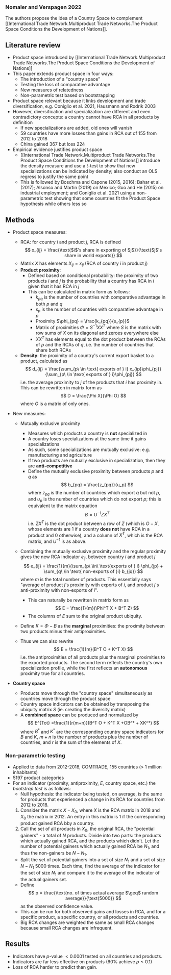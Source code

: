 ### Nomaler and Verspagen 2022

The authors propose the idea of a Country Space to complement [[International Trade Network.Multiproduct Trade Networks.The Product Space Conditions the Development of Nations]]. 

## Literature review
- Product space introduced by [[International Trade Network.Multiproduct Trade Networks.The Product Space Conditions the Development of Nations]]
- This paper extends product space in four ways:
    - The introduction of a "country space"
    - Testing the loss of comparative advantage
    - New measures of relatedness
    - Non-parametric test based on bootstrapping
- Product space relevant because it links development and trade diversification, e.g. Coniglio et al. 2021, Hausmann and Rodrik 2003
- However, diversification and specialization are different and even contradictory concepts: a country cannot have RCA in all products by definition
    - If new specializations are added, old ones will vanish
    - 59 countries have more losses than gains in RCA out of 155 from 2012 to 2018
    - China gained 367 but loss 224
- Empirical evidence justifies product space
    - [[International Trade Network.Multiproduct Trade Networks.The Product Space Conditions the Development of Nations]] introduce the density measure and use a $t$-test to show that new specializations can be indicated by density; also conduct an OLS regress to justify the same point
    - This is followed by Boschma and Capone (2015, 2016); Bahar et al. (2017); Alsonso and Martin (2019) on Mexico; Guo and He (2015) on industrial employment; and Coniglio et al. 2021 using a non-parametric test showing that some countries fit the Product Space hypothesis while others less so

## Methods
- Product space measures: 
    - RCA: for country $i$ and product $j$, RCA is defined
    $$
    x_{ij} = \frac{\text{$i$'s share in exporting of $j$}}{\text{$j$'s share in world exports}}
    $$
    - Matrix $X$ has elements $X_{ij} = x_{ij}$ (RCA of country $i$ in product $j$)
    - **Product proximity**:
        - Defined based on conditional probability: the proximity of two products $i$ and $j$ is the probability that a country has RCA in $i$ given that it has RCA in $j$
        - This can be calculated in matrix form as follows:
            - $k_{pq}$ is the number of countries with comparative advantage in both $p$ and $q$
            - $s_p$ is the number of countries with comparative advantage in $p$
            - Proximity $\phi_{pq} = \frac{k_{pq}}{s_{p}}$
            - Matrix of proximities $\Phi = S^{-1}XX^T$ where $S$ is the matrix with row sums of $X$ on its diagonal and zeroes everywhere else
            - $XX^T$ has elements equal to the dot product between the RCAs of $p$ and the RCAs of $q$, i.e. the number of countries that share both RCAs
    - **Density**: the proximity of a country's current export basket to a product, calculated as 
    $$
    d_{ij} = \frac{\sum_{p\ \in \text{ exports of } i} x_{ip}\phi_{pj}}{\sum_{p\ \in \text{ exports of } i}\phi_{pj}}
    $$
    i.e. the average proximity to $j$ of the products that $i$ has proximity in. This can be rewritten in matrix form as 
    $$
    D = \frac{\Phi X}{\Phi O}
    $$
    where $O$ is a matrix of only ones.

- New measures:
    - Mutually exclusive proximity
        - Measures which products a country is **not** specialized in
        - A country loses specializations at the same time it gains specializations
        - As such, some specializations are mutually exclusive: e.g. manufacturing and agriculture
        - If two products are mutually exclusive in specialization, then they are **anti-competitive**
        - Define the mutually exclusive proximity between products $p$ and $q$ as 
        $$
        b_{pq} = \frac{z_{pq}}{u_p}
        $$
        where $z_{pq}$ is the number of countries which export $q$ but not $p$, and $u_p$ is the number of countries which do not export $p$; this is equivalent to the matrix equation
        $$
        B = U^{-1}ZX^T
        $$
        i.e. $ZX^T$ is the dot product between a row of $Z$ (which is $O - X$, whose elements are $1$ if a country **does not** have RCA in a product and $0$ otherwise), and a column of $X^T$, which is the RCA matrix, and $U^{-1}$ is as above.
    
    - Combining the mutually exclusive proximity and the regular proximity gives the new RCA indicator $e_{ij}$, between country $i$ and product $j$
        $$
        e_{ij} = \frac{1}{m}(\sum_{p\ \in\ \text{exports of } i} \phi_{jp} + \sum_{q\ \in \text{ non-exports of }i} b_{jq})
        $$
        where $m$ is the total number of products. This essentially says "average of product $j$'s proximity with exports of $i$, and product $j$'s anti-proximity with non-exports of $i$".
        - This can naturally be rewritten in matrix form as 
        $$
        E = \frac{1}{m}(\Phi^T X + B^T Z)
        $$
        - The columns of $E$ sum to the original product ubiquity.
    - Define $K = \Phi - B$ as the **marginal** proximities: the proximity between two products minus their antiproximities.
    - Thus we can also rewrite
    $$
    E = \frac{1}{m}(B^T O + K^T X)
    $$
    i.e. the antiproximities of all products plus the marginal proximities to the exported products. The second term reflects the country's own specialization profile, while the first reflects an **autonomous** proximity true for all countries.
- **Country space**
    - Products move through the "country space" simultaneously as countries move through the product space
    - Country space indicators can be obtained by transposing the ubiquity matrix $S$ (ie. creating the diversity matrix)
    - A **combined space** can be produced and normalized by
    $$
    E^{Tot} =\frac{1}{r(m+n)}(B^T O + K^T X +OB^* + XK^*)
    $$
    where $B^*$ and $K^*$ are the corresponding country space indicators for $B$ and $K$, $m+n$ is the number of products plus the number of countries, and $r$ is the sum of the elements of $X$.

### Non-parametric testing

- Applied to data from 2012-2018, COMTRADE, 155 countries (> 1 million inhabitants)
- 5197 product categories
- For an indicator (proximity, antiproximity, $E$, country space, etc.) the *bootstrap test* is as follows:
    - Null hypothesis: the indicator being tested, on average, is the same for products that experienced a change in its RCA for countries from 2012 to 2018.
    1. Consider the matrix $X - X_0$, where $X$ is the RCA matrix in 2018 and $X_0$ the matrix in 2012. An entry in this matrix is 1 if the corresponding product gained RCA bby a country.
    2. Call the set of all products in $X_0$, the original RCA, the "potential gainers" - a total of $N$ products. Divide into two parts: the products which actually gained RCA, and the products which didn't. Let the number of potential gainers which actually gained RCA be $N_1$, and thus the non-gainers be $N - N_1$.
    - Split the set of potential gainers into a set of size $N_1$ and a set of size $N - N_1$ 5000 times. Each time, find the average of the indicator for the set of size $N_1$ and compare it to the average of the indicator of the actual gainers set. 
    - Define 
    $$
    p = \frac{\text{no. of times actual average $\geq$ random average}}{\text{5000}}
    $$
    as the observed confidence value.
    - This can be run for both observed gains and losses in RCA, and for a specific product, a specific country, or all products and countries. 
    - Big RCA changes are weighted the same as small RCA changes because small RCA changes are infrequent.


## Results

- Indicators have $p$-value $< 0.0001$ tested on all countries and products. 
- Indicators are far less effective on products (60% achieve $p \leq 0.1$)
- Loss of RCA harder to predict than gain.
